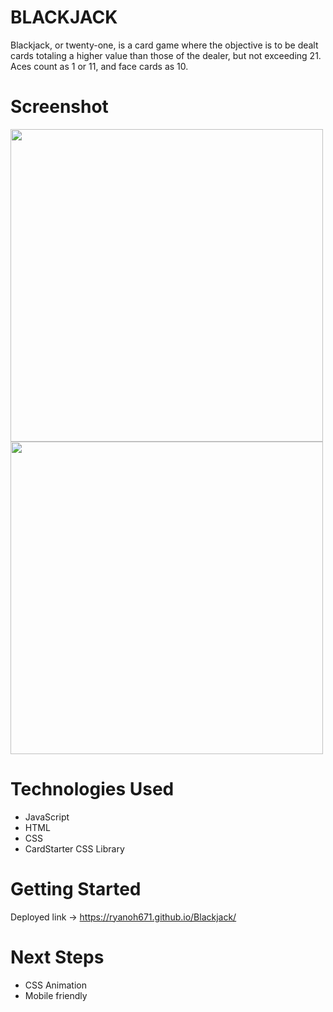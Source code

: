 # BLACKJACK

Blackjack, or twenty-one, is a card game where the objective is to be dealt cards totaling a higher value than those of the dealer, but not exceeding 21. Aces count as 1 or 11, and face cards as 10. 

# Screenshot

<img src="https://i.imgur.com/SfLYCDZ.png" height= 500px> <img src="https://i.imgur.com/PPYOkId.png" height= 500px>

# Technologies Used

- JavaScript
- HTML
- CSS
- CardStarter CSS Library

# Getting Started


Deployed link ->
https://ryanoh671.github.io/Blackjack/

# Next Steps

- CSS Animation
- Mobile friendly